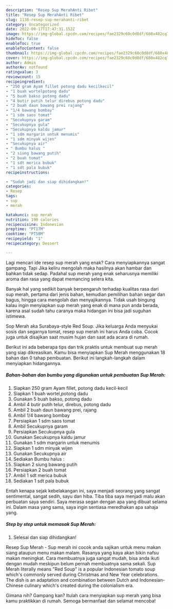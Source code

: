 ```yaml
---
description: "Resep Sup MerahAnti Ribet"
title: "Resep Sup MerahAnti Ribet"
slug: 1138-resep-sup-merahanti-ribet
category: Uncategorized
date: 2022-09-17T17:47:31.152Z
image: https://img-global.cpcdn.com/recipes/fae2329c60c0d8df/680x482cq70/sup-merah-foto-resep-utama.jpg
hideToc: false
enableToc: true
enableTocContent: false
thumbnail: https://img-global.cpcdn.com/recipes/fae2329c60c0d8df/680x482cq70/sup-merah-foto-resep-utama.jpg
cover: https://img-global.cpcdn.com/recipes/fae2329c60c0d8df/680x482cq70/sup-merah-foto-resep-utama.jpg
author: Admin
authorAv: notfound
ratingvalue: 3
reviewcount: 15
recipeingredient:
- "250 gram Ayam fillet potong dadu kecilkecil"
- "1 buah wortelpotong dadu"
- "5 buah bakso potong dadu"
- "4 butir putih telur direbus potong dadu"
- "2 buah daun bawang prei rajang"
- "1/4 bawang bombay"
- "1 sdm saos tomat"
- "Secukupnya garam"
- "Secukupnya gula"
- "Secukupnya kaldu jamur"
- "1 sdm margarin untuk menumis"
- "1 sdm minyak wijen"
- "Secukupnya air"
- " Bumbu halus "
- "2 siung bawang putih"
- "2 buah tomat"
- "1 sdt merica bubuk"
- "1 sdt pala bubuk"
recipeinstructions:

- "Sudah jadi dan siap dihidangkan!"
categories:
- Resep
tags:
- sup
- merah

katakunci: sup merah 
nutrition: 190 calories
recipecuisine: Indonesian
preptime: "PT17M"
cooktime: "PT50M"
recipeyield: "1"
recipecategory: Dessert

---
```



Lagi mencari ide resep sup merah yang enak? Cara menyiapkannya sangat gampang. Tapi Jika keliru mengolah maka hasilnya akan hambar dan bahkan tidak sedap. Padahal sup merah yang enak seharusnya memiliki aroma dan rasa yang dapat memancing selera kita.


Banyak hal yang sedikit banyak berpengaruh terhadap kualitas rasa dari sup merah, pertama dari jenis bahan, kemudian pemilihan bahan segar dan bagus, hingga cara mengolah dan menyajikannya. Tidak usah bingung kalau ingin menyiapkan sup merah yang enak di mana pun anda berada, karena asal sudah tahu caranya maka hidangan ini bisa jadi suguhan istimewa.

Sop Merah aka Surabaya-style Red Soup. Jika keluarga Anda menyukai sosis dan segarnya tomat, resep sup merah ini harus Anda coba. Cocok juga untuk disajikan saat musim hujan dan saat ada acara di rumah.


Berikut ini ada beberapa tips dan trik praktis untuk membuat sup merah yang siap dikreasikan. Kamu bisa menyiapkan Sup Merah menggunakan 18 bahan dan 0 tahap pembuatan. Berikut ini langkah-langkah dalam menyiapkan hidangannya.

<!--inarticleads1-->

##### Bahan-bahan dan bumbu yang digunakan untuk pembuatan Sup Merah:

1. Siapkan 250 gram Ayam fillet, potong dadu kecil-kecil
1. Siapkan 1 buah wortel,potong dadu
1. Gunakan 5 buah bakso, potong dadu
1. Ambil 4 butir putih telur, direbus, potong dadu
1. Ambil 2 buah daun bawang prei, rajang
1. Ambil 1/4 bawang bombay
1. Persiapkan 1 sdm saos tomat
1. Ambil Secukupnya garam
1. Persiapkan Secukupnya gula
1. Gunakan Secukupnya kaldu jamur
1. Gunakan 1 sdm margarin untuk menumis
1. Siapkan 1 sdm minyak wijen
1. Gunakan Secukupnya air
1. Sediakan  Bumbu halus :
1. Siapkan 2 siung bawang putih
1. Persiapkan 2 buah tomat
1. Ambil 1 sdt merica bubuk
1. Sediakan 1 sdt pala bubuk


Entah kenapa sejak kebelakangan ini, saya menjadi seorang yang sangat sentimental, sangat sedih, sayu dan hiba. Tiba tiba saya menjadi malu akan perbuatan saya sendiri. Saya merasa segan dengan apa yang dibuat selama ini. Dalam masa yang sama, saya ingin sentiasa meredhakan apa sahaja yang. 

<!--inarticleads2-->

##### Step by step untuk memasak Sup Merah:


1. Selesai dan siap dihidangkan!

Resep Sup Merah - Sup merah ini cocok anda sajikan untuk menu makan siang ataupun menu makan malam. Rasanya yang kaya akan bikin nafsu makan meningkat. Cara membuatnya juga sangat mudah, bisa anda ikuti dengan mudah meskipun belum pernah membuatnya sama sekali. Sup Merah literally means &#34;Red Soup&#34; is a popular Indonesian tomato soup which&#39;s commonly served during Christmas and New Year celebrations. The dish is an adaptation and combination between Dutch and Indonesian-Chinese culinary which&#39;s created during the colonialism era. 

Gimana nih? Gampang kan? Itulah cara menyiapkan sup merah yang bisa kamu praktikkan di rumah. Semoga bermanfaat dan selamat mencoba!

